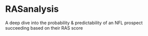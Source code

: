# RASanalysis
A deep dive into the probability &amp; predictability of an NFL prospect succeeding based on their RAS score
